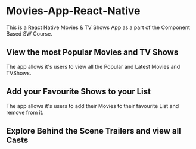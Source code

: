 # Movies-App-React-Native
This is a React Native Movies & TV Shows App as a part of the Component Based SW Course. 

## View the most Popular Movies and TV Shows
The app allows it's users to view all the Popular and Latest Movies and TVShows.

## Add your Favourite Shows to your List
The app allows it's users to add their Movies to their favourite List and remove from it.

## Explore Behind the Scene Trailers and view all Casts
